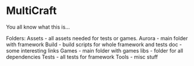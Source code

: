 MultiCraft
==========

You all know what this is...

Folders:
Assets - all assets needed for tests or games.
Aurora - main folder with framework
Build - build scripts for whole framework and tests
doc - some interesting links 
Games - main folder with games 
libs - folder for all dependencies
Tests - all tests for framework
Tools - misc stuff